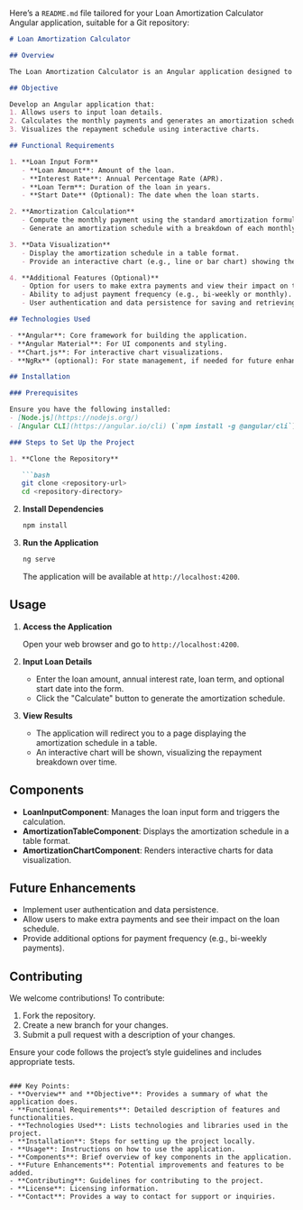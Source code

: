 Here’s a `README.md` file tailored for your Loan Amortization Calculator Angular application, suitable for a Git repository:

```markdown
# Loan Amortization Calculator

## Overview

The Loan Amortization Calculator is an Angular application designed to assist users in estimating their monthly payments, total interest paid, and visualizing their loan repayment schedule over time. This tool provides a comprehensive form for entering loan details, performs amortization calculations, and displays the results in both tabular and graphical formats.

## Objective

Develop an Angular application that:
1. Allows users to input loan details.
2. Calculates the monthly payments and generates an amortization schedule.
3. Visualizes the repayment schedule using interactive charts.

## Functional Requirements

1. **Loan Input Form**
   - **Loan Amount**: Amount of the loan.
   - **Interest Rate**: Annual Percentage Rate (APR).
   - **Loan Term**: Duration of the loan in years.
   - **Start Date** (Optional): The date when the loan starts.

2. **Amortization Calculation**
   - Compute the monthly payment using the standard amortization formula.
   - Generate an amortization schedule with a breakdown of each monthly payment, including principal, interest, and remaining balance.

3. **Data Visualization**
   - Display the amortization schedule in a table format.
   - Provide an interactive chart (e.g., line or bar chart) showing the decreasing principal balance and interest portion over time.

4. **Additional Features (Optional)**
   - Option for users to make extra payments and view their impact on the payoff timeline and total interest paid.
   - Ability to adjust payment frequency (e.g., bi-weekly or monthly).
   - User authentication and data persistence for saving and retrieving loan calculations.

## Technologies Used

- **Angular**: Core framework for building the application.
- **Angular Material**: For UI components and styling.
- **Chart.js**: For interactive chart visualizations.
- **NgRx** (optional): For state management, if needed for future enhancements.

## Installation

### Prerequisites

Ensure you have the following installed:
- [Node.js](https://nodejs.org/)
- [Angular CLI](https://angular.io/cli) (`npm install -g @angular/cli`)

### Steps to Set Up the Project

1. **Clone the Repository**

   ```bash
   git clone <repository-url>
   cd <repository-directory>
   ```

2. **Install Dependencies**

   ```bash
   npm install
   ```

3. **Run the Application**

   ```bash
   ng serve
   ```

   The application will be available at `http://localhost:4200`.

## Usage

1. **Access the Application**

   Open your web browser and go to `http://localhost:4200`.

2. **Input Loan Details**

   - Enter the loan amount, annual interest rate, loan term, and optional start date into the form.
   - Click the "Calculate" button to generate the amortization schedule.

3. **View Results**

   - The application will redirect you to a page displaying the amortization schedule in a table.
   - An interactive chart will be shown, visualizing the repayment breakdown over time.

## Components

- **LoanInputComponent**: Manages the loan input form and triggers the calculation.
- **AmortizationTableComponent**: Displays the amortization schedule in a table format.
- **AmortizationChartComponent**: Renders interactive charts for data visualization.

## Future Enhancements

- Implement user authentication and data persistence.
- Allow users to make extra payments and see their impact on the loan schedule.
- Provide additional options for payment frequency (e.g., bi-weekly payments).

## Contributing

We welcome contributions! To contribute:
1. Fork the repository.
2. Create a new branch for your changes.
3. Submit a pull request with a description of your changes.

Ensure your code follows the project’s style guidelines and includes appropriate tests.


```

### Key Points:
- **Overview** and **Objective**: Provides a summary of what the application does.
- **Functional Requirements**: Detailed description of features and functionalities.
- **Technologies Used**: Lists technologies and libraries used in the project.
- **Installation**: Steps for setting up the project locally.
- **Usage**: Instructions on how to use the application.
- **Components**: Brief overview of key components in the application.
- **Future Enhancements**: Potential improvements and features to be added.
- **Contributing**: Guidelines for contributing to the project.
- **License**: Licensing information.
- **Contact**: Provides a way to contact for support or inquiries.

